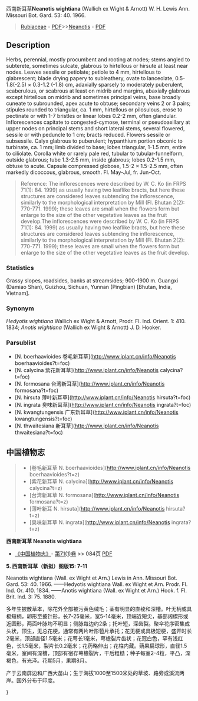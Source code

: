 西南新耳草**Neanotis wightiana** (Wallich ex Wight & Arnott) W. H. Lewis Ann. Missouri Bot. Gard. 53: 40. 1966.

> [Rubiaceae](http://www.iplant.cn/info/Rubiaceae?t=foc) - [PDF](http://www.iplant.cn/foc/pdf/Rubiaceae.pdf)>>[Neanotis](http://www.iplant.cn/info/Neanotis?t=foc) - [PDF](http://www.iplant.cn/foc/pdf/Neanotis.pdf)

## Description

Herbs, perennial, mostly procumbent and rooting at nodes; stems angled to subterete, sometimes sulcate, glabrous to hirtellous or hirsute at least near nodes. Leaves sessile or petiolate; petiole to 4 mm, hirtellous to glabrescent; blade drying papery to subleathery, ovate to lanceolate, 0.5-1.8(-2.5) × 0.3-1.2 (-1.8) cm, adaxially sparsely to moderately puberulent, scaberulous, or scabrous at least on midrib and margins, abaxially glabrous except hirtellous on midrib and sometimes principal veins, base broadly cuneate to subrounded, apex acute to obtuse; secondary veins 2 or 3 pairs; stipules rounded to triangular, ca. 1 mm, hirtellous or pilosulous, erose to pectinate or with 1-7 bristles or linear lobes 0.2-2 mm, often glandular. Inflorescences capitate to congested-cymose, terminal or pseudoaxillary at upper nodes on principal stems and short lateral stems, several flowered, sessile or with peduncle to 1 cm; bracts reduced. Flowers sessile or subsessile. Calyx glabrous to puberulent; hypanthium portion obconic to turbinate, ca. 1 mm; limb divided to base; lobes triangular, 1-1.5 mm, entire to ciliolate. Corolla white or rarely pale red, tubular to tubular-funnelform, outside glabrous; tube 1.3-2.5 mm, inside glabrous; lobes 0.2-1.5 mm, obtuse to acute. Capsule compressed globose, 1.5-2 × 1.5-2.5 mm, often markedly dicoccous, glabrous, smooth. Fl. May-Jul, fr. Jun-Oct.

> Reference: 
> The inflorescences were described by W. C. Ko (in FRPS 71(1): 84. 1999) as usually having two leaflike bracts, but here these structures are considered leaves subtending the inflorescence, similarly to the morphological interpretation by Mill (Fl. Bhutan 2(2): 770-771. 1999); these leaves are small when the flowers form but enlarge to the size of the other vegetative leaves as the fruit develop.The inflorescences were described by W. C. Ko (in FRPS 71(1): 84. 1999) as usually having two leaflike bracts, but here these structures are considered leaves subtending the inflorescence, similarly to the morphological interpretation by Mill (Fl. Bhutan 2(2): 770-771. 1999); these leaves are small when the flowers form but enlarge to the size of the other vegetative leaves as the fruit develop.

### Statistics
Grassy slopes, roadsides, banks at streamsides; 900-1900 m. Guangxi (Damiao Shan), Guizhou, Sichuan, Yunnan (Pingbian) [Bhutan, India, Vietnam].

### Synonym
*Hedyotis wightiana* Wallich ex Wight & Arnott, Prodr. Fl. Ind. Orient. 1: 410. 1834; *Anotis wightiana* (Wallich ex Wight & Arnott) J. D. Hooker.

### Parsublist

* [N.  boerhaavioides  卷毛新耳草](http://www.iplant.cn/info/Neanotis boerhaavioides?t=foc)
* [N.  calycina  紫花新耳草](http://www.iplant.cn/info/Neanotis calycina?t=foc)
* [N.  formosana  台湾新耳草](http://www.iplant.cn/info/Neanotis formosana?t=foc)
* [N.  hirsuta  薄叶新耳草](http://www.iplant.cn/info/Neanotis hirsuta?t=foc)
* [N.  ingrata  臭味新耳草](http://www.iplant.cn/info/Neanotis ingrata?t=foc)
* [N.  kwangtungensis  广东新耳草](http://www.iplant.cn/info/Neanotis kwangtungensis?t=foc)
* [N.  thwaitesiana  新耳草](http://www.iplant.cn/info/Neanotis thwaitesiana?t=foc)

## 中国植物志

> * [卷毛新耳草  N.  boerhaavioides](http://www.iplant.cn/info/Neanotis boerhaavioides?t=z)
> * [紫花新耳草  N.  calycina](http://www.iplant.cn/info/Neanotis calycina?t=z)
> * [台湾新耳草  N.  formosana](http://www.iplant.cn/info/Neanotis formosana?t=z)
> * [薄叶新耳  N.  hirsuta](http://www.iplant.cn/info/Neanotis hirsuta?t=z)
> * [臭味新耳草  N.  ingrata](http://www.iplant.cn/info/Neanotis ingrata?t=z)

**西南新耳草 Neanotis wightiana**

* [《中国植物志》](http://www.iplant.cn/frps)- [第71(1)卷](http://www.iplant.cn/frps/vol/71(1)) >> 084页 [PDF](http://www.iplant.cn/frps/pdf/71(1)/084.PDF)

**5. 西南新耳草（新拟）图版15: 7-11**

Neanotis wightiana (Wall. ex Wight et Arn.) Lewis in Ann. Missouri Bot. Gard. 53: 40. 1966. ——Hedyotis wightiana Wall. ex Wight et Arn. Prodr. Fl. Ind. Or. 410. 1834. ——Anotis wightiana (Wall. ex Wight et Arn.) Hook. f. Fl. Brit. Ind. 3: 75. 1880.

多年生披散草本，除花外全部被污黄色绒毛；茎有明显的直棱和深槽。叶无柄或具极短柄，卵形至披针形，长7-25毫米，宽5-14毫米，顶端近短尖，基部阔楔形或近圆形，两面叶脉均不明显；侧脉每边约2条；托叶短，深齿裂。聚伞花序密集成头状，顶生，无总花梗，通常有两片叶形苞片承托；花无梗或具极短梗，盛开时长2毫米，顶部直径1.5毫米；花萼长1毫米，萼檐裂片齿状；花冠白色，罕有浅红色，长1.5毫米，裂片长0.2毫米；花药略伸出；花柱内藏。蒴果扁球形，直径1.5毫米，室间有深槽，顶部有宿存萼檐裂片，干后粗糙；种子每室2-4粒，平凸，深褐色，有光泽。花期5月，果期8月。

产于云南屏边和广西大苗山；生于海拔1000至1500米处的草坡、路旁或溪流两岸。国外分布于印度。

}